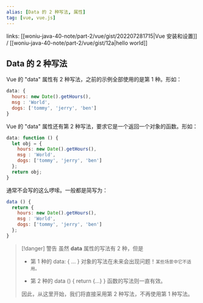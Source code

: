 ```yaml
---
alias: [Data 的 2 种写法, 属性]
tag: [vue, vue.js]
---
```


links: [[woniu-java-40-note/part-2/vue/gist/202207281715|Vue 安装和设置]] / [[woniu-java-40-note/part-2/vue/gist/12a|hello world]]

## Data 的 2 种写法 

Vue 的 "data" 属性有 2 种写法，之前的示例全部使用的是第 1 种。形如：

```js
data: {
  hours: new Date().getHours(),
  msg : 'World',
  dogs: ['tommy', 'jerry', 'ben']
}
```

Vue 的 "data" 属性还有第 2 种写法，要求它是一个返回一个对象的函数。形如：

```js
data: function () {
  let obj = {
    hours: new Date().getHours(),
    msg : 'World',
    dogs: ['tommy', 'jerry', 'ben']
  };
  return obj;
}
```

通常不会写的这么啰嗦。一般都是简写为：

```js
data () {
  return {
    hours: new Date().getHours(),
    msg : 'World',
    dogs: ['tommy', 'jerry', 'ben']
  };
}
```


> [!danger] 警告
> 虽然 **data** 属性的写法有 2 种，但是
> 
> - 第 1 种的 data: { ... } 对象的写法在未来会出现问题！<small>某些场景中它不适用。</small>
> 
> - 第 2 种的 data () { return {...} } 函数的写法则一直有效。
> 
> 因此，从这里开始，我们将直接采用第 2 种写法，不再使用第 1 种写法。

